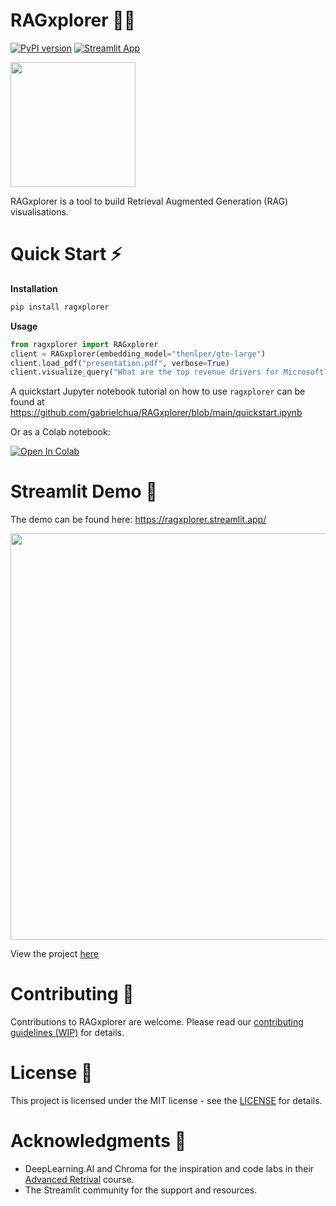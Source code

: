 # RAGxplorer 🦙🦺

[![PyPI version](https://img.shields.io/pypi/v/ragxplorer.svg)](https://pypi.org/project/ragxplorer/)
[![Streamlit App](https://static.streamlit.io/badges/streamlit_badge_black_white.svg)](https://ragxplorer.streamlit.app/)

<img src="https://raw.githubusercontent.com/gabrielchua/RAGxplorer/main/images/logo.png" width="200">

RAGxplorer is a tool to build Retrieval Augmented Generation (RAG) visualisations.

# Quick Start ⚡

**Installation**

```bash
pip install ragxplorer
```

**Usage**

```python
from ragxplorer import RAGxplorer
client = RAGxplorer(embedding_model="thenlper/gte-large")
client.load_pdf("presentation.pdf", verbose=True)
client.visualize_query("What are the top revenue drivers for Microsoft?")
```

A quickstart Jupyter notebook tutorial on how to use `ragxplorer` can be found at <https://github.com/gabrielchua/RAGxplorer/blob/main/quickstart.ipynb>

Or as a Colab notebook:

<a target="_blank" href="https://colab.research.google.com/github/vince-lam/RAGxplorer/blob/issue29-create-tutorials/quickstart.ipynb">
  <img src="https://colab.research.google.com/assets/colab-badge.svg" alt="Open In Colab"/>
</a>

# Streamlit Demo 🔎

The demo can be found here: <https://ragxplorer.streamlit.app/>

<img src="https://raw.githubusercontent.com/gabrielchua/RAGxplorer/main/images/example.png" width="650">

View the project [here](https://github.com/gabrielchua/RAGxplorer-demo)

# Contributing 👋

Contributions to RAGxplorer are welcome. Please read our [contributing guidelines (WIP)](.github/CONTRIBUTING.md) for details.

# License 👀

This project is licensed under the MIT license - see the [LICENSE](LICENSE) for details.

# Acknowledgments 💙

- DeepLearning.AI and Chroma for the inspiration and code labs in their [Advanced Retrival](https://www.deeplearning.ai/short-courses/advanced-retrieval-for-ai/) course.
- The Streamlit community for the support and resources.
